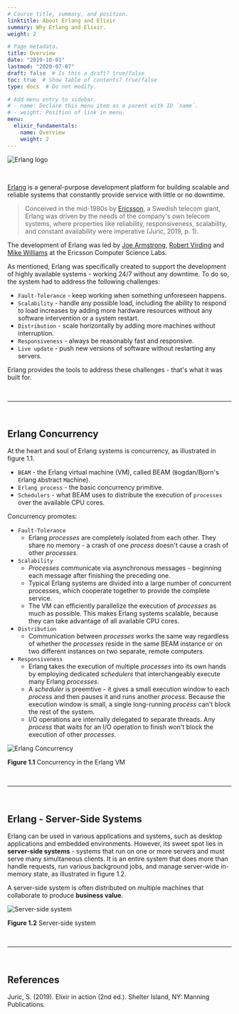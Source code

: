 ```yaml
---
# Course title, summary, and position.
linktitle: About Erlang and Elixir
summary: Why Erlang and Elixir.
weight: 2

# Page metadata.
title: Overview
date: "2019-10-01"
lastmod: "2020-07-07"
draft: false  # Is this a draft? true/false
toc: true  # Show table of contents? true/false
type: docs  # Do not modify.

# Add menu entry to sidebar.
# - name: Declare this menu item as a parent with ID `name`.
# - weight: Position of link in menu.
menu:
  elixir_fundamentals:
    name: Overview
    weight: 2
---
```


![Erlang logo](https://res.cloudinary.com/jomazu/image/upload/w_0.20,c_scale/v1571541788/jomazu/logos/Erlang_logo.png)

<br>

[Erlang](https://www.erlang.org/) is a general-purpose development platform for building scalable and reliable systems that constantly provide service with little or no downtime.

>Conceived in the mid-1980s by [Ericsson](https://www.ericsson.com/en/news/2018/5/erlang-celebrates-20-years-as-open-source), a Swedish telecom giant, Erlang was driven by the needs of the company's own telecom systems, where properties like reliability, responsiveness, scalability, and constant availability were imperative (Juric, 2019, p. 1). 

The development of Erlang was led by [Joe Armstrong](https://en.wikipedia.org/wiki/Joe_Armstrong_(programmer)), [Robert Virding](https://codesync.global/speaker/robert-virding/) and [Mike Williams](https://codesync.global/speaker/mike-williams/) at the Ericsson Computer Science Labs.

As mentioned, Erlang was specifically created to support the development of highly available systems - working 24/7 without any downtime. To do so, the system had to address the following challenges:

- `Fault-Tolerance` - keep working when something unforeseen happens.
- `Scalability` - handle any possible load, including the ability to respond to load increases by adding more hardware resources without any software intervention or a system restart.
- `Distribution` - scale horizontally by adding more machines without interruption.
- `Responsiveness` - always be reasonably fast and responsive.
- `Live update` - push new versions of software without restarting any servers.

Erlang provides the tools to address these challenges - that's what it was built for. 

<br>

---
<br>

## Erlang Concurrency
At the heart and soul of Erlang systems is concurrency, as illustrated in figure 1.1.

- `BEAM` - the Erlang virtual machine (VM), called BEAM (`B`ogdan/Bjorn's `E`rlang `A`bstract `M`achine).
- `Erlang process` - the basic concurrency primitive.
- `Schedulers` - what BEAM uses to distribute the execution of `processes` over the available CPU cores.

Concurrency promotes:

- `Fault-Tolerance`
  - Erlang *processes* are completely isolated from each other. They share no memory - a crash of one *process* doesn't cause a crash of other *processes*.
- `Scalability`
  - *Processes* communicate via asynchronous messages - beginning each message after finishing the preceding one.
  - Typical Erlang systems are divided into a large number of concurrent processes, which cooperate together to provide the complete service.
  - The VM can efficiently parallelize the execution of *processes* as much as possible. This makes Erlang systems scalable, because they can take advantage of all available CPU cores.
- `Distribution`
  - Communication between *processes* works the same way regardless of whether the *processes* reside in the same BEAM instance or on two different instances on two separate, remote computers.
- `Responsiveness`
  - Erlang takes the execution of multiple *processes* into its own hands by employing dedicated *schedulers* that interchangeably execute many Erlang *processes*.
  - A *scheduler* is preemtive - it gives a small execution window to each *process* and then pauses it and runs another *process*. Because the execution window is small, a single long-running *process* can't block the rest of the system.
  - I/O operations are internally delegated to separate threads. Any *process* that waits for an I/O operation to finish won't block the execution of other *processes*.

![Erlang Concurrency](https://res.cloudinary.com/jomazu/image/upload/w_0.30,c_scale/v1570048600/jomazu/BEAM_concurrency.png)

**Figure 1.1** Concurrency in the Erlang VM

<br> 

---
<br>

## Erlang - Server-Side Systems
Erlang can be used in various applications and systems, such as desktop applications and embedded environments. However, its sweet spot lies in **server-side systems** - systems that run on one or more servers and must serve many simultaneous clients. It is an entire system that does more than handle requests, run various background jobs, and manage server-wide in-memory state, as illustrated in figure 1.2.

A server-side system is often distributed on multiple machines that collaborate to produce **business value**.

![Server-side system](https://res.cloudinary.com/jomazu/image/upload/w_0.30,c_scale/v1570048607/jomazu/Erlang_server-side_system.png)

**Figure 1.2** Server-side system

<br> 

---
<br>

## References

Juric, S. (2019). Elixir in action (2nd ed.). Shelter Island, NY: Manning Publications.

